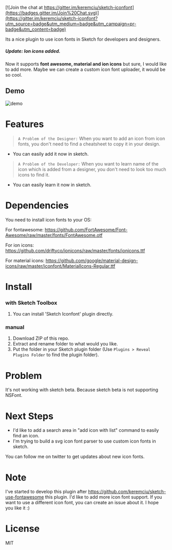 [![Join the chat at https://gitter.im/keremciu/sketch-iconfont](https://badges.gitter.im/Join%20Chat.svg)](https://gitter.im/keremciu/sketch-iconfont?utm_source=badge&utm_medium=badge&utm_campaign=pr-badge&utm_content=badge)

Its a nice plugin to use icon fonts in Sketch for developers and designers.

##### Update: Ion icons added.

Now it supports **font awesome, material and ion icons** but sure, I would like to add more. 
Maybe we can create a custom icon font uploader, it would be so cool.

## Demo

![demo][demo-image]

# Features

> `A Problem of the Designer:` 
> When you want to add an icon from icon fonts, you don't need to find a cheatsheet to copy it in your design.

- You can easily add it now in sketch.

> `A Problem of the Developer:` 
> When you want to learn name of the icon which is added from a designer, you don't need to look too much icons to find it.

- You can easily learn it now in sketch.

# Dependencies

You need to install icon fonts to your OS:

For fontawesome:
https://github.com/FortAwesome/Font-Awesome/raw/master/fonts/FontAwesome.otf

For ion icons:
https://github.com/driftyco/ionicons/raw/master/fonts/ionicons.ttf

For material icons:
https://github.com/google/material-design-icons/raw/master/iconfont/MaterialIcons-Regular.ttf

# Install

### with Sketch Toolbox

1. You can install 'Sketch Iconfont' plugin directly.

### manual

1. Download ZIP of this repo.
2. Extract and rename folder to what would you like.
3. Put the folder in your Sketch plugin folder (Use `Plugins > Reveal Plugins Folder` to find the plugin folder).

# Problem

It's not working with sketch beta. Because sketch beta is not supporting NSFont.

# Next Steps

- I'd like to add a search area in "add icon with list" command to easily find an icon.
- I'm trying to build a svg icon font parser to use custom icon fonts in sketch.

You can follow me on twitter to get updates about new icon fonts.

# Note

I've started to develop this plugin after https://github.com/keremciu/sketch-use-fontawesome this plugin. I'd like to add more icon font support. If you want to use a different icon font, you can create an issue about it. I hope you like it :)

# License

MIT

[demo-image]: http://i.imgur.com/EBGmlSe.gif

